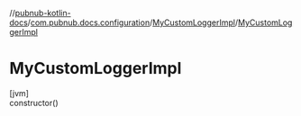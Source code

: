 //[pubnub-kotlin-docs](../../../index.md)/[com.pubnub.docs.configuration](../index.md)/[MyCustomLoggerImpl](index.md)/[MyCustomLoggerImpl](-my-custom-logger-impl.md)

# MyCustomLoggerImpl

[jvm]\
constructor()
